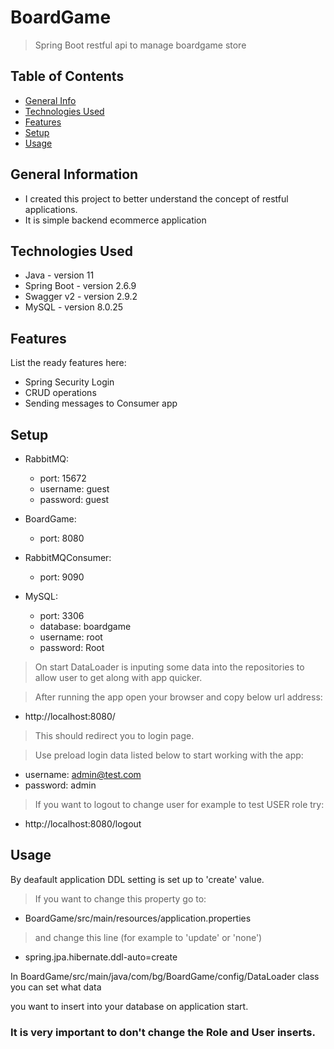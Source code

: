 # BoardGame
> Spring Boot restful api to manage boardgame store

## Table of Contents
* [General Info](#general-information)
* [Technologies Used](#technologies-used)
* [Features](#features)
* [Setup](#setup)
* [Usage](#usage)


## General Information
- I created this project to better understand the concept of restful applications.
- It is simple backend ecommerce application 


## Technologies Used
- Java - version 11
- Spring Boot - version 2.6.9
- Swagger v2 - version 2.9.2
- MySQL - version 8.0.25


## Features
List the ready features here:
- Spring Security Login
- CRUD operations
- Sending messages to Consumer app


## Setup
- RabbitMQ:
  - port: 15672
  - username: guest
  - password: guest
  
- BoardGame:
  - port: 8080
  
- RabbitMQConsumer:
  - port: 9090
  
- MySQL:
  - port: 3306
  - database: boardgame
  - username: root
  - password: Root
> On start DataLoader is inputing some data into the repositories to allow user to get along with app quicker.

> After running the app open your browser and copy below url address:
- http://localhost:8080/
>This should redirect you to login page.

> Use preload login data listed below to start working with the app:
- username: admin@test.com
- password: admin
  
> If you want to logout to change user for example to test USER role try:
- http://localhost:8080/logout


## Usage
By deafault application DDL setting is set up to 'create' value.
> If you want to change this property go to:
* BoardGame/src/main/resources/application.properties
> and change this line (for example to 'update' or 'none')
* spring.jpa.hibernate.ddl-auto=create

In BoardGame/src/main/java/com/bg/BoardGame/config/DataLoader class you can set what data 

you want to insert into your database on application start. 

### It is very important to don't change the Role and User inserts.

